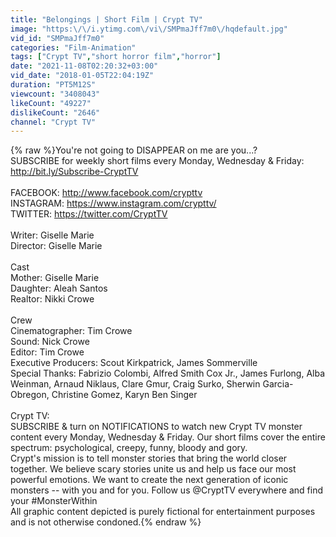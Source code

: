 ```yaml
---
title: "Belongings | Short Film | Crypt TV"
image: "https:\/\/i.ytimg.com\/vi\/SMPmaJff7m0\/hqdefault.jpg"
vid_id: "SMPmaJff7m0"
categories: "Film-Animation"
tags: ["Crypt TV","short horror film","horror"]
date: "2021-11-08T02:20:32+03:00"
vid_date: "2018-01-05T22:04:19Z"
duration: "PT5M12S"
viewcount: "3408043"
likeCount: "49227"
dislikeCount: "2646"
channel: "Crypt TV"
---
```

{% raw %}You're not going to DISAPPEAR on me are you...?<br />SUBSCRIBE for weekly short films every Monday, Wednesday &amp; Friday: <a rel="nofollow" target="blank" href="http://bit.ly/Subscribe-CryptTV">http://bit.ly/Subscribe-CryptTV</a> <br /><br />FACEBOOK: <a rel="nofollow" target="blank" href="http://www.facebook.com/crypttv">http://www.facebook.com/crypttv</a><br />INSTAGRAM: <a rel="nofollow" target="blank" href="https://www.instagram.com/crypttv/">https://www.instagram.com/crypttv/</a><br />TWITTER: <a rel="nofollow" target="blank" href="https://twitter.com/CryptTV">https://twitter.com/CryptTV</a><br /><br />Writer: Giselle Marie<br />Director: Giselle Marie<br /><br />Cast<br />Mother: Giselle Marie<br />Daughter: Aleah Santos<br />Realtor: Nikki Crowe<br /><br />Crew<br />Cinematographer: Tim Crowe<br />Sound: Nick Crowe<br />Editor: Tim Crowe<br />Executive Producers: Scout Kirkpatrick, James Sommerville<br />Special  Thanks: Fabrizio  Colombi,  Alfred  Smith  Cox  Jr.,  James  Furlong,  Alba Weinman,  Arnaud  Niklaus,  Clare  Gmur,  Craig  Surko,  Sherwin  Garcia-Obregon, Christine Gomez, Karyn Ben Singer<br /><br />Crypt TV:<br />SUBSCRIBE &amp; turn on NOTIFICATIONS to watch new Crypt TV monster content every Monday, Wednesday &amp; Friday. Our short films cover the entire spectrum: psychological, creepy, funny, bloody and gory.<br />Crypt's mission is to tell monster stories that bring the world closer together. We believe scary stories unite us and help us face our most powerful emotions. We want to create the next generation of iconic monsters -- with you and for you. Follow us @CryptTV everywhere and find your #MonsterWithin<br />All graphic content depicted is purely fictional for entertainment purposes and is not otherwise condoned.{% endraw %}
